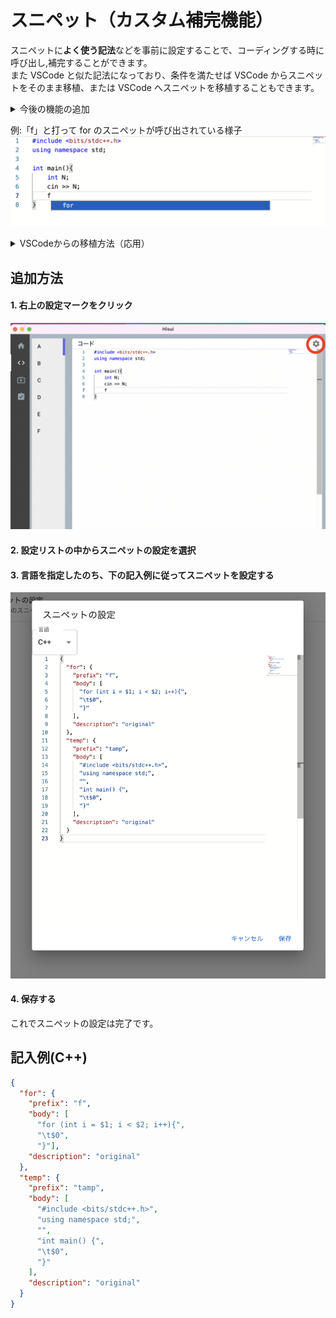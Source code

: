 # スニペット（カスタム補完機能）

スニペットに**よく使う記法**などを事前に設定することで、コーディングする時に呼び出し,補完することができます。  
また VSCode と似た記法になっており、条件を満たせば VSCode からスニペットをそのまま移植、または VSCode へスニペットを移植することもできます。

<details>
  <summary>今後の機能の追加</summary>
  今後全く VSCode と全く同じ記法が使えるようにする予定です。
  <br />
  また、簡単に設定できるようなツールも提供予定です<br/>
  言語のエラー表示などにも対応予定です
</details>

例:「f」と打って for のスニペットが呼び出されている様子
![img](./assets/snippet1.png)

<details>
  <summary>VSCodeからの移植方法（応用）</summary>
  VSCodeのスニペットは"JSON with Comments"という記法で書かれています。これはJSONにコメント等を追加したものです。
  コメントを削除することで、JSONの記法となり、Hisuiにスニペットを移植することができます。
</details>

## 追加方法

#### 1. 右上の設定マークをクリック

![img](./assets/snippet2.png)

#### 2. 設定リストの中からスニペットの設定を選択

#### 3. 言語を指定したのち、下の記入例に従ってスニペットを設定する

![img](./assets/snippet3.png)

#### 4. 保存する

これでスニペットの設定は完了です。

## 記入例(C++)

<!-- prettier-ignore -->
```json
{
  "for": {
    "prefix": "f",
    "body": [
      "for (int i = $1; i < $2; i++){",
      "\t$0",
      "}"],
    "description": "original"
  },
  "temp": {
    "prefix": "tamp",
    "body": [
      "#include <bits/stdc++.h>",
      "using namespace std;",
      "",
      "int main() {",
      "\t$0",
      "}"
    ],
    "description": "original"
  }
}
```
